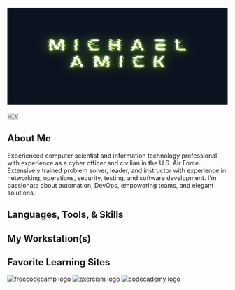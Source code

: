 <img src="./image/github_banner.png"
alt ="Banner icon of author's name, Michael Amick"
width="100%" height="222">

:us: 
## About Me
Experienced computer scientist and information technology professional with experience as a cyber officer and civilian in the U.S. Air Force. Extensively trained problem solver, leader, and instructor with experience in networking, operations, security, testing, and software development. I'm passionate about automation, DevOps, empowering teams, and elegant solutions.

## Languages, Tools, & Skills

## My Workstation(s)

## Favorite Learning Sites
[![freecodecamp logo](https://img.shields.io/badge/-freeCodeCamp-0A0A23?logo=freeCodeCamp&logoColor=white&style=for-the-badge)](https://www.freecodecamp.org)
[![exercism logo](https://img.shields.io/badge/-Exercism-009CAB?logo=exercism&logoColor=white&style=for-the-badge)](https://exercism.org/)
[![codecademy logo](https://img.shields.io/badge/-codecademy-1F4056?logo=codecademy&logoColor=white&style=for-the-badge)](https://codecademy.com)
